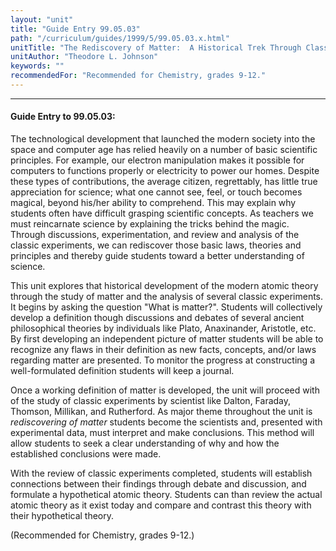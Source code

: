 ```yaml
---
layout: "unit"
title: "Guide Entry 99.05.03"
path: "/curriculum/guides/1999/5/99.05.03.x.html"
unitTitle: "The Rediscovery of Matter:  A Historical Trek Through Classical Chemistry"
unitAuthor: "Theodore L. Johnson"
keywords: ""
recommendedFor: "Recommended for Chemistry, grades 9-12."
---
```

<body>
<hr/>
 <h4>
  Guide Entry to 99.05.03:
 </h4>
 The technological development that launched the modern society into the space and computer age has relied heavily on a number of basic scientific principles.  For example, our electron manipulation makes it possible for computers to functions properly or electricity to power our homes.  Despite these types of contributions, the average citizen, regrettably, has little true appreciation for science; what one cannot see, feel, or touch becomes magical, beyond his/her ability to comprehend.  This may explain why students often have difficult grasping scientific concepts.  As teachers we must reincarnate science by explaining the tricks behind the magic.  Through discussions, experimentation, and review and analysis of the classic experiments, we can rediscover those basic laws, theories and principles and thereby guide students toward a better understanding of science.
 <p>
  This unit explores that historical development of the modern atomic theory through the study of matter and the analysis of several classic experiments.  It begins by asking the question "What is matter?".  Students will collectively develop a definition though discussions and debates of several ancient philosophical theories by individuals like Plato, Anaxinander, Aristotle, etc.  By first developing an independent picture of matter students will be able to recognize any flaws in their definition as new facts, concepts, and/or laws regarding matter are presented.  To monitor the progress at constructing a well-formulated definition students will keep a journal.

Once a working definition of matter is developed, the unit will proceed with of the study of classic experiments by scientist like Dalton, Faraday, Thomson, Millikan, and Rutherford. As major theme throughout the unit is
  <i>
   rediscovering of matter
  </i>
  students become the scientists and, presented with experimental data, must interpret and make conclusions.  This method will allow students to seek a clear understanding of why and how the established conclusions were made.
 </p>
 <p>
  With the review of classic experiments completed, students will establish connections between their findings through debate and discussion, and formulate a hypothetical atomic theory.  Students can than review the actual atomic theory as it exist today and compare and contrast this theory with their hypothetical theory.
 </p>
 <p>
  (Recommended for Chemistry, grades 9-12.)
 </p>

</body>